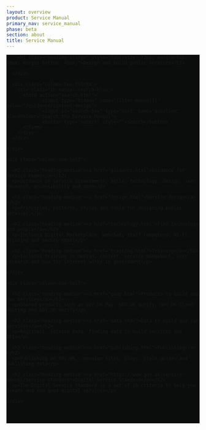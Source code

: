 ```yaml
---
layout: overview
product: Service Manual
primary_nav: service_manual
phase: beta
section: about
title: Service Manual
---
```


<div class="product-style" style="padding-bottom: 0px; background: #0B0C0C;">
  <div id="content" style="padding-bottom: 36px;">
    <div class="grid-row">
      <div class="column-two-thirds">

        <h1 class="heading-xlarge" style="font-size: 72px; margin-top: 18px; margin-bottom: 48px;">Design and build public services</h1>

      </div>

      <div class="column-two-thirds">
        <div class="in-manual-search-blue">
          <form action="search.html">
                 <input type="hidden" name="filter_manual[]" value="/guidance/content-design">
                 <input id="search-box" type="text" name="question" placeholder="Search the Service Manual">
                 <button type="submit" style="">search</button>
          </form>
        </div>
      </div>

    </div>
  </div>
</div>

<main id="content" role="main">

<!-- Top: Guidance -->

<!-- row 1 -->

<div class="grid-row">

    <div class="column-one-half">

      <h2 class="heading-medium"><a href="guidance.html">Guidance for service teams</a></h2>
      <p>Guidance on service assessments, agile, technology, design, user research, accessibility and more</p>

      <h2 class="heading-medium"><a href="design.html">Service design</a></h2>
      <p>Principles, patterns, styles and tools for designing public services.</p>

      <h2 class="heading-medium"><a href="technology.html">Find technology and people</a></h2>
      <p>Includes Digital Marketplace, webchat, staff computers, Wi-Fi, printing and secure email</p>

      <h2 class="heading-medium"><a href="training.html">Training</a></h2>
      <p>Includes training in design, content, service mangement, user research and how the internet works in government</p>

    </div>

    <div class="column-one-half">

      <h2 class="heading-medium"><a href="gaap.html">Products to build and run services</a></h2>
      <p>Shared products such as GOV.UK Pay, GOV.UK Notify, GOV.UK Cloud Hosting and GOV.UK Verify</p>

      <h2 class="heading-medium"><a href="data.html">Data to build and run services</a></h2>
      <p>Registers, service data, finding data to build services and APIs</p>

      <h2 class="heading-medium"><a href="publishing.html">Publishing</a></h2>
      <p>Publishing on GOV.UK, campaign sites, blogs, style guides and publishing data</p>

      <h2 class="heading-medium"><a href="https://www.gov.uk/service-manual/service-standard">Digital Service Standard</a></h2>
      <p>The Digital Service Standard is a set of 18 criteria to help you create and run good digital services</p>
      
    </div>
    
</div>

<!-- Bottom: Training -->

</main>